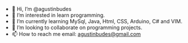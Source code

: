 - 👋 Hi, I’m @agustinbudes
- 👀 I’m interested in learn programming.
- 🌱 I’m currently learning MySql, Java, Html, CSS, Arduino, C# and VIM.
- 💞️ I’m looking to collaborate on programming projects.
- 📫 How to reach me email: agustinbudes@gmail.com


